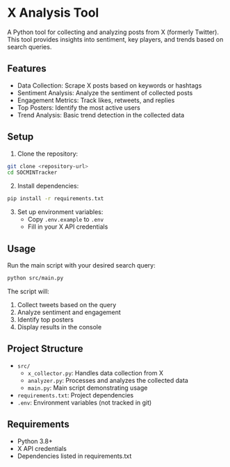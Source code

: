 # X Analysis Tool

A Python tool for collecting and analyzing posts from X (formerly Twitter). This tool provides insights into sentiment, key players, and trends based on search queries.

## Features

- Data Collection: Scrape X posts based on keywords or hashtags
- Sentiment Analysis: Analyze the sentiment of collected posts
- Engagement Metrics: Track likes, retweets, and replies
- Top Posters: Identify the most active users
- Trend Analysis: Basic trend detection in the collected data

## Setup

1. Clone the repository:
```bash
git clone <repository-url>
cd SOCMINTracker
```

2. Install dependencies:
```bash
pip install -r requirements.txt
```

3. Set up environment variables:
   - Copy `.env.example` to `.env`
   - Fill in your X API credentials

## Usage

Run the main script with your desired search query:
```bash
python src/main.py
```

The script will:
1. Collect tweets based on the query
2. Analyze sentiment and engagement
3. Identify top posters
4. Display results in the console

## Project Structure

- `src/`
  - `x_collector.py`: Handles data collection from X
  - `analyzer.py`: Processes and analyzes the collected data
  - `main.py`: Main script demonstrating usage
- `requirements.txt`: Project dependencies
- `.env`: Environment variables (not tracked in git)

## Requirements

- Python 3.8+
- X API credentials
- Dependencies listed in requirements.txt
